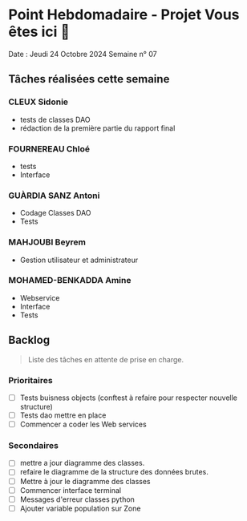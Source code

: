 # Point Hebdomadaire - Projet Vous êtes ici 🎯

Date : Jeudi 24 Octobre 2024
Semaine n° 07

## Tâches réalisées cette semaine

### CLEUX Sidonie

- tests de classes DAO
- rédaction de la première partie du rapport final

### FOURNEREAU Chloé

- tests
- Interface

### GUÀRDIA SANZ Antoni

- Codage Classes DAO 
- Tests 

###  MAHJOUBI Beyrem

- Gestion utilisateur et administrateur


### MOHAMED-BENKADDA Amine

- Webservice
- Interface
- Tests 

## Backlog

> Liste des tâches en attente de prise en charge.

### Prioritaires

- [ ] Tests buisness objects (conftest à refaire pour respecter nouvelle structure)
- [ ] Tests dao mettre en place
- [ ] Commencer a coder les Web services

### Secondaires

- [ ] mettre a jour diagramme des classes.
- [ ] refaire le diagramme de la structure des données brutes.
- [ ] Mettre à jour le diagramme des classes 
- [ ] Commencer interface terminal
- [ ] Messages d'erreur classes python
- [ ] Ajouter variable population sur Zone 